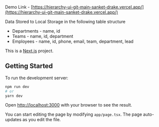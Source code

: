 Demo Link - [https://hierarchy-ui-git-main-sanket-drake.vercel.app/](https://hierarchy-ui-git-main-sanket-drake.vercel.app/)

Data Stored to Local Storage in the following table structure
- Departments - name, id
- Teams - name, id, department 
- Employees - name, id, phone, email, team, department, lead

This is a [Next.js](https://nextjs.org/) project.

## Getting Started

To run the development server:

```bash
npm run dev
# or
yarn dev
```

Open [http://localhost:3000](http://localhost:3000) with your browser to see the result.

You can start editing the page by modifying `app/page.tsx`. The page auto-updates as you edit the file.
